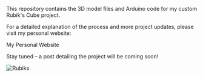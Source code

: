 This repository contains the 3D model files and Arduino code for my custom Rubik's Cube project.

For a detailed explanation of the process and more project updates, please visit my personal website:

My Personal Website

Stay tuned – a post detailing the project will be coming soon!

![Rubiks](https://github.com/user-attachments/assets/31a35719-7ff8-4636-9358-c57f87f38fe5)
